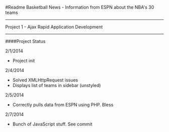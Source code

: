 #Readme
Basketball News - Information from ESPN about the NBA's 30 teams

---
Project 1 - Ajax
Rapid Application Development

---
####Project Status

2/1/2014

- Project init

2/4/2014

- Solved XMLHttpRequest issues
- Displays list of teams in sidebar (unstyled)

2/5/2014

- Correctly pulls data from ESPN using PHP. Bless

2/7/2014

- Bunch of JavaScript stuff. See commit
